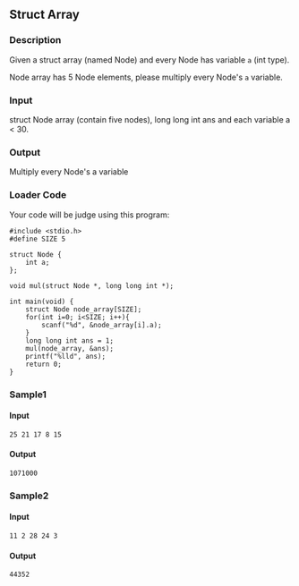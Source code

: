 Struct Array
------------

### Description

<div>

Given a struct array (named Node) and every Node has variable `a` (int
type).

Node array has 5 Node elements, please multiply every Node\'s `a`
variable.

</div>

### Input

struct Node array (contain five nodes), long long int ans and each
variable a \< 30.

### Output

Multiply every Node\'s a variable

### Loader Code

<div>

Your code will be judge using this program:

</div>

    #include <‍stdio.h>
    #define SIZE 5

    struct Node {
        int a;
    };

    void mul(struct Node *, long long int *);

    int main(void) {
        struct Node node_array[SIZE];
        for(int i=0; i<‍SIZE; i++){
            scanf("%d", &node_array[i].a);
        } 
        long long int ans = 1;
        mul(node_array, &ans);
        printf("%lld", ans);
        return 0;
    }

<div>

### Sample1

#### Input

    25 21 17 8 15 

#### Output

    1071000

</div>

<div>

### Sample2

#### Input

    11 2 28 24 3 

#### Output

    44352

</div>
